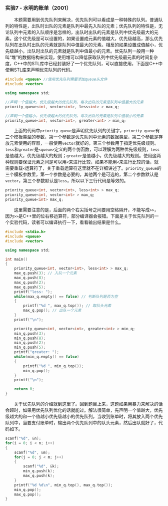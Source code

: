 ### 实验7 - 水明的账单（2001）
&emsp;&emsp;本题需要用到优先队列来解决，优先队列可以看成是一种特殊的队列。普通队列的特性是，出队时出队的元素是队列中最先入队的元素；优先队列的特性是，无论队列中元素的入队顺序是怎样的，出队时出队的元素是队列中优先级最大的元素。这个优先级是可以设置的，如果设置成元素的值越大，优先级越高，那么优先队列在出队时出队的元素就是队列中值最大的元素。相反的如果设置成值越小，优先级越小，出队时出队的元素就是队列中值最小的元素。优先队列一般用一种叫“堆”的数据结构来实现，使用堆可以降低获取队列中优先级最元素的时间复杂度，C++中的STL库中已经封装好了一个优先队列，可以直接使用，下面是C++中使用STL库来声明优先队列的代码。
```cpp
#include <queue> //使用优先队列需要添加queue头文件
#include <vector>

using namespace std;

//声明一个值越大，优先级越大的优先队列，每次出队的元素是队列中值最大的元素
priority_queue<int, vector<int>, less<int> > max_q;

//声明一个值越小，优先级越大的优先队列，每次出队的元素是队列中值最小的元素
priority_queue<int, vector<int>, greater<int> > min_q;
```
&emsp;&emsp;上面的代码中`priority_queue`是声明优先队列的关键字，`priority_queue`有三个模板类型的参数，第一个参数是优先队列中元素的数据类型，第二个参数是存放元素使用的容器，一般使用`vector`就好的，第三个参数用于指定优先级规则。`less`和`greater`是`<queue>`定义的两个仿函数，可以理解为两种优先级规则，`less`是值越大，优先级越大的规则；`greater`是值越小，优先级越大的规则。使用这两种规则要保证元素之间是可以用`<`来进行比较，如果不能用`<`来进行比较的话，就需要重载`<`运算符了，关于重载运算符这里就不在详细讲述了。`priority_queue`的三个模板参数里，第一个参数是必要的，其他两个是可选的，第二个参数默认是`vector`，第三个参数默认是`less`，所以以下三行代码是等效的。
```cpp
priority_queue<int, vector<int>, less<int> > max_q;
priority_queue<int, vector<int> > max_q;
priority_queue<int> max_q;
```
&emsp;&emsp;这里需要注意的是，后面的两个右尖括号之间要用空格隔开，不能写成`>>`，因为`>>`是C++里的位右移运算符，部分编译器会报错。下面是关于优先队列的一个实验代码，读者可以编译执行一下，看看输出结果是什么。
```cpp
#include <stdio.h>
#include <queue>
#include <vector>

using namespace std;

int main()
{
	priority_queue<int, vector<int>, less<int> > max_q;
	max_q.push(3); // 入队一个元素
	max_q.push(8);
	max_q.push(2);
	max_q.push(5);
	printf("less: ");
	while(max_q.empty() == false) // 判断队列是否为空
	{
		printf("%d ", max_q.top()); // 取队头元素
		max_q.pop(); // 出队一个元素
	}
	printf("\n");

	priority_queue<int, vector<int>, greater<int> > min_q;
	min_q.push(3);
	min_q.push(8);
	min_q.push(2);
	min_q.push(5);
	printf("greater: ");
	while(min_q.empty() == false)
	{
		printf("%d ", min_q.top());
		min_q.pop();
	}
	printf("\n");

	return 0;
}
```
&emsp;&emsp;关于优先队列的介绍就到这里了。回到题目上来，这题如果用暴力来解决的话会超时，如果用优先队列优化的话就能过。解法很简单，先声明一个值越大，优先级越大的和一个值越小优先级越小的优先队列，当收到账单时，将其放入两个优先队列中，当要支付账单时，输出两个优先队列中的队头元素，然后出队就好了，代码如下。
```cpp
scanf("%d", &n);
for(i = 0; i < n; i++)
{
	scanf("%d", &m);
	for(j = 0; j < m; j++)
	{
		scanf("%d", &k);
		min_q.push(k);
		max_q.push(k);
	}
	printf("%d %d\n", min_q.top(), max_q.top());
	min_q.pop();
	max_q.pop();
}
```

